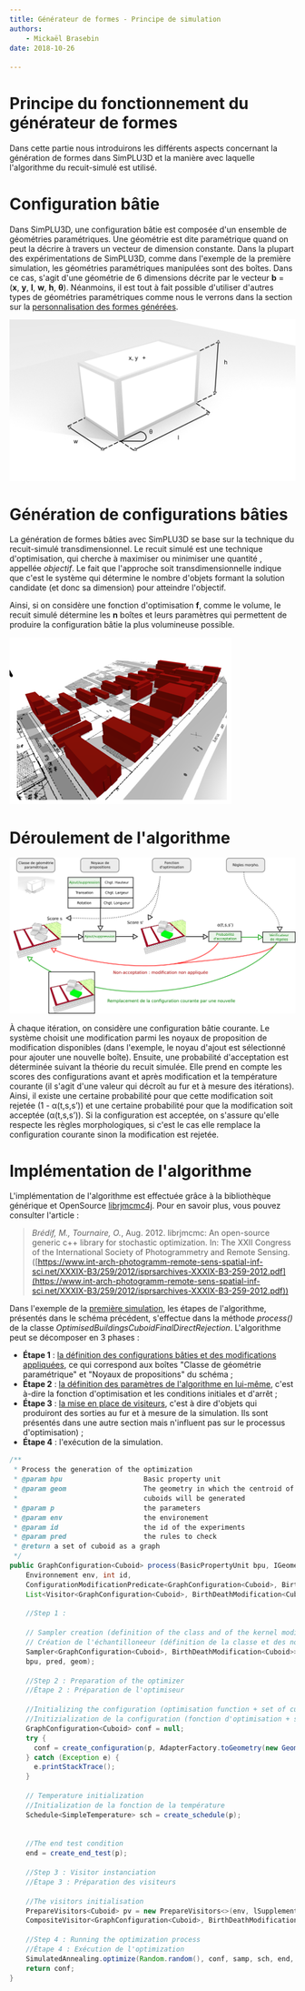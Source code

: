 ```yaml
---
title: Générateur de formes - Principe de simulation
authors:
    - Mickaël Brasebin
date: 2018-10-26

---
```


# Principe du fonctionnement du générateur de formes

Dans cette partie nous introduirons les différents aspects concernant la génération de formes dans SimPLU3D et la manière avec laquelle l'algorithme du recuit-simulé est utilisé.

# Configuration bâtie

Dans SimPLU3D, une configuration bâtie est composée d'un ensemble de géométries paramétriques. Une géométrie est dite paramétrique quand on peut la décrire à travers un vecteur de dimension constante. Dans la plupart des expérimentations de SimPLU3D, comme dans l'exemple de la première simulation, les géométries paramétriques manipulées sont des boîtes. Dans ce cas, s'agit d'une géométrie de 6 dimensions décrite par le vecteur **b** = (**x**, **y**, **l**, **w**, **h**, **θ**). Néanmoins, il est tout à fait possible d'utiliser d'autres types de géométries paramétriques comme nous le verrons dans la section sur la [personnalisation des formes générées](custom-generator.md).

![Image représentant une boîte](img/boite.png)

# Génération de configurations bâties

La génération de formes bâties avec SimPLU3D se base sur la technique du recuit-simulé transdimensionnel. Le recuit simulé est une technique d'optimisation, qui cherche à maximiser ou minimiser une quantité , appellée *objectif*.
Le fait que l'approche soit transdimensionnelle indique que c'est le système qui détermine le nombre d'objets formant la solution candidate (et donc sa dimension)  pour atteindre l'objectif.

Ainsi, si on considère une fonction d'optimisation **f**, comme le volume, le recuit simulé détermine les **n** boîtes et leurs paramètres qui permettent de produire la configuration bâtie la plus volumineuse possible.

![Image représentant une boîte](img/configuration.png)


# Déroulement de l'algorithme

![Image montrant le principe](img/principe.png)

À chaque itération, on considère une configuration bâtie courante. Le système choisit une modification parmi les noyaux de proposition de modification disponibles (dans l'exemple, le noyau d'ajout est sélectionné pour ajouter une nouvelle boîte). Ensuite, une probabilité d'acceptation est déterminée suivant la théorie du recuit simulée. Elle prend en compte les scores des configurations avant et après modification et la température courante (il s'agit d'une valeur qui décroît au fur et à mesure des itérations). Ainsi, il existe une certaine probabilité pour que cette modification soit rejetée (1 - α(t,s,s’)) et une certaine probabilité pour que la modification soit acceptée (α(t,s,s’)). Si la configuration est acceptée, on s'assure qu'elle respecte les règles morphologiques, si c'est le cas elle remplace la configuration courante sinon la modification est rejetée.

# Implémentation de l'algorithme

L'implémentation de l'algorithme est effectuée grâce à la bibliothèque générique et OpenSource [librjmcmc4j](https://github.com/IGNF/librjmcmc4j). Pour en savoir plus, vous pouvez consulter l'article :

> *Brédif, M., Tournaire, O.*, Aug. 2012. librjmcmc: An open-source generic c++ library for stochastic optimization. In: The XXII Congress of the International Society of Photogrammetry and Remote Sensing. ([https://www.int-arch-photogramm-remote-sens-spatial-inf-sci.net/XXXIX-B3/259/2012/isprsarchives-XXXIX-B3-259-2012.pdf](https://www.int-arch-photogramm-remote-sens-spatial-inf-sci.net/XXXIX-B3/259/2012/isprsarchives-XXXIX-B3-259-2012.pdf))

Dans l'exemple de la [première simulation](../begin/first_simulation.md), les étapes de l'algorithme, présentés dans le schéma précédent, s'effectue dans la méthode *process()* de la classe *OptimisedBuildingsCuboidFinalDirectRejection*. L'algorithme peut se décomposer en 3 phases :

- **Étape 1** : [la définition des configurations bâties et des modifications appliquées](custom-generator.md), ce qui correspond aux boîtes "Classe de géométrie paramétrique" et "Noyaux de propositions" du schéma ;
- **Étape 2** : [la définition des paramètres de l'algorithme en lui-même](custom-optimisation.md), c'est à-dire la fonction d'optimisation et les conditions initiales et d'arrêt ;
- **Étape 3** : [la mise en place de visiteurs](../visitor/intro.md), c'est à dire d'objets qui produiront des sorties au fur et à mesure de la simulation. Ils sont présentés dans une autre section mais n'influent pas sur le processus d'optimisation) ;
- **Étape 4** : l'exécution de la simulation.


```JAVA
/**
 * Process the generation of the optimization
 * @param bpu                    Basic property unit
 * @param geom                   The geometry in which the centroid of the
 *                               cuboids will be generated
 * @param p                      the parameters
 * @param env                    the environement
 * @param id                     the id of the experiments
 * @param pred                   the rules to check
 * @return a set of cuboid as a graph
 */
public GraphConfiguration<Cuboid> process(BasicPropertyUnit bpu, IGeometry geom, SimpluParameters p,
    Environnement env, int id,
    ConfigurationModificationPredicate<GraphConfiguration<Cuboid>, BirthDeathModification<Cuboid>> pred,
    List<Visitor<GraphConfiguration<Cuboid>, BirthDeathModification<Cuboid>>> lSupplementaryVisitors) {

    //Step 1 :

    // Sampler creation (definition of the class and of the kernel modifications)
    // Création de l'échantilloneeur (définition de la classe et des noyaux de modifications)
    Sampler<GraphConfiguration<Cuboid>, BirthDeathModification<Cuboid>> samp = create_sampler(Random.random(), p,
    bpu, pred, geom);

    //Step 2 : Preparation of the optimizer
    //Étape 2 : Préparation de l'optimiseur

    //Initializing the configuration (optimisation function + set of cuboid)
    //Initizialization de la configuration (fonction d'optimisation + stock les cuboids de la configuration courante
    GraphConfiguration<Cuboid> conf = null;
    try {
      conf = create_configuration(p, AdapterFactory.toGeometry(new GeometryFactory(), bpu.getGeom()), bpu);
    } catch (Exception e) {
      e.printStackTrace();
    }

    // Temperature initialization
    //Initialization de la fonction de la température
    Schedule<SimpleTemperature> sch = create_schedule(p);


    //The end test condition
    end = create_end_test(p);

    //Step 3 : Visitor instanciation
    //Étape 3 : Préparation des visiteurs

    //The visitors initialisation
    PrepareVisitors<Cuboid> pv = new PrepareVisitors<>(env, lSupplementaryVisitors);
    CompositeVisitor<GraphConfiguration<Cuboid>, BirthDeathModification<Cuboid>> mVisitor = pv.prepare(p, id);

    //Step 4 : Running the optimization process
    //Étape 4 : Exécution de l'optimization
    SimulatedAnnealing.optimize(Random.random(), conf, samp, sch, end, mVisitor);
    return conf;
}
```
